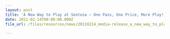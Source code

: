 ```yaml
---
layout: post
title: 'A New Way to Play at Sentosa – One Pass, One Price, More Play!'
date: 2011-02-14T00:00:00.000Z
file_url: /files/resources/news/20110214_media-release_a_new_way_to_play_at_sentosa.pdf

---
```


